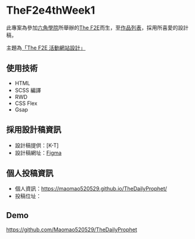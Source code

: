 # TheF2e4thWeek1

此專案為參加[六角學院](https://www.hexschool.com/)所舉辦的[The F2E](https://2022.thef2e.com/)而生，至[作品列表](https://2022.thef2e.com/works)，採用所喜愛的設計稿，

主題為[「The F2E 活動網站設計」](https://2022.thef2e.com/news/week1)

## 使用技術

- HTML 
- SCSS 編譯
- RWD
- CSS Flex
- Gsap

## 採用設計稿資訊

- 設計稿提供：[K-T]
- 設計稿網址：[Figma](https://www.figma.com/file/F0hXct6TPxkt8bwzQMuVlN/F2E2022?node-id=94%3A2402)

## 個人投稿資訊

- 個人資訊：https://maomao520529.github.io/TheDailyProphet/
- 投稿位址：

## Demo

https://github.com/Maomao520529/TheDailyProphet
